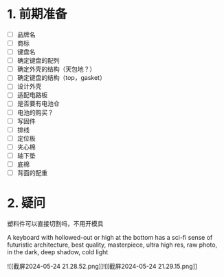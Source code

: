 
# 1. 前期准备
- [ ] 品牌名
- [ ] 商标
- [ ] 键盘名
- [ ] 确定键盘的配列
- [ ] 确定外壳的结构（天包地？）
- [ ] 确定键盘的结构（top，gasket）
- [ ] 设计外壳
- [ ] 适配电路板
- [ ] 是否要有电池仓
- [ ] 电池的购买？
- [ ] 写固件
- [ ] 排线
- [ ] 定位板
- [ ] 夹心棉
- [ ] 轴下垫
- [ ] 底棉
- [ ] 背面的配重

# 2. 疑问
塑料件可以直接切割吗，不用开模具






A keyboard with hollowed-out or high at the bottom has a sci-fi sense of futuristic architecture, best quality, masterpiece, ultra high res, raw photo, in the dark, deep shadow, cold light

![[截屏2024-05-24 21.28.52.png]]![[截屏2024-05-24 21.29.15.png]]